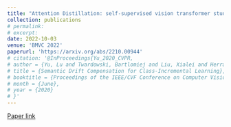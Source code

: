```yaml
---
title: "Attention Distillation: self-supervised vision transformer students need more guidance"
collection: publications
# permalink: 
# excerpt: 
date: 2022-10-03
venue: 'BMVC 2022'
paperurl: 'https://arxiv.org/abs/2210.00944'
# citation: '@InProceedings{Yu_2020_CVPR,
# author = {Yu, Lu and Twardowski, Bartlomiej and Liu, Xialei and Herranz, Luis and Wang, Kai and Cheng, Yongmei and Jui, Shangling and Weijer, Joost van de},
# title = {Semantic Drift Compensation for Class-Incremental Learning},
# booktitle = {Proceedings of the IEEE/CVF Conference on Computer Vision and Pattern Recognition (CVPR)},
# month = {June},
# year = {2020}
# }'
---
```

<!-- Zero-shot learning (ZSL) aims to discriminate images from unseen classes by exploiting relations to seen classes via their attribute-based descriptions. Since attributes are often related to specific parts of objects, many recent works focus on discovering discriminative regions. However, these methods usually require additional complex part detection modules or attention mechanisms. In this paper, 1) we show that common ZSL backbones (without explicit attention nor part detection) can implicitly localize attributes, yet this property is not exploited. 2) Exploiting it, we then propose SELAR, a simple method that further encourages attribute localization, surprisingly achieving very competitive generalized ZSL (GZSL) performance when compared with more complex state-of-the-art methods. Our findings provide useful insight for designing future GZSL methods, and SELAR provides an easy to implement yet strong baseline. -->

[Paper link](https://arxiv.org/abs/2210.00944)

<!-- Recommended citation: Your Name, You. (2010). "Paper Title Number 2." <i>Journal 1</i>. 1(2). -->